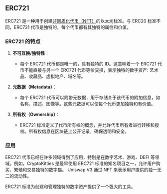 ## ERC721 
ERC721 是一种用于创建[非同质化代币（NFT）](https://learnblockchain.cn/tags/NFT)的以太坊标准。与 ERC20 标准不同，ERC721 代币是独特的，每个代币都有其独特的属性和价值。

### ERC721 的特点

1. **不可互换/独特性**：
   - 每个 ERC721 代币都是唯一的，具有独特的 ID。这意味着一个 ERC721 代币不能直接与另一个 ERC721 代币等价交换，表示独特的数字资产: 艺术品、收藏品、虚拟地产、域名等。

2. **元数据（Metadata）**：
   - 每个 ERC721 代币可以附带元数据，用于存储关于该代币的附加信息，如名称、描述、图像等。这些元数据可以使每个代币更加独特和有价值。

3. **所有权（Ownership）**：
   - ERC721 标准定义了代币所有权的概念，并允许代币所有者进行转移和授权。所有权信息在区块链上公开记录，确保透明和安全。


### 应用

ERC721 代币已经在许多领域得到了应用，特别是在数字艺术、游戏、DEFI 等领域。例如，CryptoKitties 是最早使用 ERC721 标准的知名项目之一，允许用户购买、繁殖和交易独特的数字猫。
Uniswap V3 通过 NFT 来表示用户提供的独一无二的流动性。

ERC721 标准为创建和管理独特的数字资产提供了一个强大的工具。
